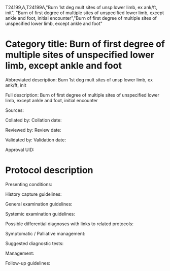 T24199,A,T24199A,"Burn 1st deg mult sites of unsp lower limb, ex ank/ft, init", "Burn of first degree of multiple sites of unspecified lower limb, except ankle and foot, initial encounter","Burn of first degree of multiple sites of unspecified lower limb, except ankle and foot"
# Category title: Burn of first degree of multiple sites of unspecified lower limb, except ankle and foot

Abbreviated description: Burn 1st deg mult sites of unsp lower limb, ex ank/ft, init

Full description: Burn of first degree of multiple sites of unspecified lower limb, except ankle and foot, initial encounter

Sources:

Collated by:
Collation date:

Reviewed by:
Review date:

Validated by:
Validation date:

Approval UID:

# Protocol description

Presenting conditions:

History capture guidelines:

General examination guidelines:

Systemic examination guidelines:

Possible differential diagnoses with links to related protocols:

Symptomatic / Palliative management:

Suggested diagnostic tests:

Management:

Follow-up guidelines:

